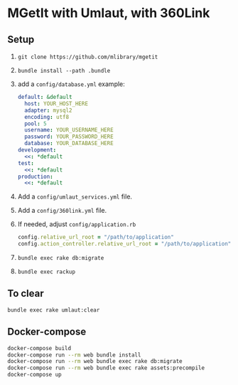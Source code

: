 # MGetIt with Umlaut, with 360Link

## Setup

1. `git clone https://github.com/mlibrary/mgetit`
2. `bundle install --path .bundle`
3. add a `config/database.yml` example:

    ```yaml
    default: &default
      host: YOUR_HOST_HERE
      adapter: mysql2
      encoding: utf8
      pool: 5
      username: YOUR_USERNAME_HERE
      password: YOUR_PASSWORD_HERE
      database: YOUR_DATABASE_HERE
    development:
      <<: *default
    test:
      <<: *default
    production:
      <<: *default
    ```
4. Add a `config/umlaut_services.yml` file.
5. Add a `config/360link.yml` file.
6. If needed, adjust `config/application.rb`

    ```ruby
    config.relative_url_root = "/path/to/application"
    config.action_controller.relative_url_root = "/path/to/application"
    ```
    
7. `bundle exec rake db:migrate`
8. `bundle exec rackup`

## To clear
`bundle exec rake umlaut:clear`

## Docker-compose

```bash
docker-compose build
docker-compose run --rm web bundle install
docker-compose run --rm web bundle exec rake db:migrate
docker-compose run --rm web bundle exec rake assets:precompile
docker-compose up
```
